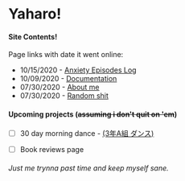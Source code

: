 # Yaharo!





#### Site Contents!
Page links with date it went online:
* 10/15/2020 - [Anxiety Episodes Log](https://kedbin.github.io/exp01/pages/anxiety)
* 10/09/2020 - [Documentation](http://kedbin.github.io/exp01/Docs/documentation)
* 07/30/2020 - [About me](http://kedbin.github.io/exp01/bg/about)
* 07/30/2020 - [Random shit](http://kedbin.github.io/exp01/bored/pastime)




#### Upcoming projects (~~assuming i don't quit on 'em~~)
- [ ] 30 day morning dance - [(3年A組 ダンス)](https://www.youtube.com/watch?v=vjN0-4elXb0)
- [ ] Book reviews page



###### Just me trynna past time and keep myself sane.

